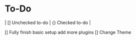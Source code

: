 # To-Do

|    [] Unchecked to-do
|    {} Checked to-do
|


[] Fully finish basic setup add more plugins
[] Change Theme
